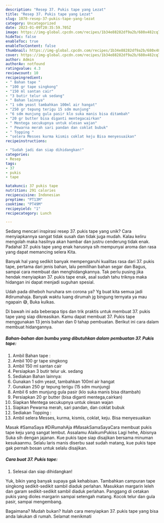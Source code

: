 ```yaml
---
description: "Resep 37. Pukis tape yang Lezat"
title: "Resep 37. Pukis tape yang Lezat"
slug: 1070-resep-37-pukis-tape-yang-lezat
category: Uncategorized
date: 2023-01-09T20:35:59.705Z
image: https://img-global.cpcdn.com/recipes/1b34e88282df9a2b/680x482cq70/37-pukis-tape-foto-resep-utama.jpg
hideToc: false
enableToc: true
enableTocContent: false
thumbnail: https://img-global.cpcdn.com/recipes/1b34e88282df9a2b/680x482cq70/37-pukis-tape-foto-resep-utama.jpg
cover: https://img-global.cpcdn.com/recipes/1b34e88282df9a2b/680x482cq70/37-pukis-tape-foto-resep-utama.jpg
author: Admin
authorAv: notfound
ratingvalue: 4.3
reviewcount: 10
recipeingredient:
- " Bahan tape "
- "100 gr tape singkong"
- "150 ml santan cair"
- "3 butir telur uk sedang"
- " Bahan lainnya"
- "1 sdm yeast tambahkan 100ml air hangat"
- "250 gr tepung terigu 15 sdm munjung"
- "6 sdm munjung gula pasir klo suka manis bisa ditambah"
- "20 gr butter bisa diganti mentegacairkan"
- " Mentega secukupnya untuk olesan wajan"
- " Pewarna merah sari pandan dan coklat bubuk"
- " Topping "
- "selera Messes kurma kismis coklat keju Bisa menyesuaikan"
recipeinstructions:

- "Sudah jadi dan siap dihidangkan!"
categories:
- Resep
tags:
- 37
- pukis
- tape

katakunci: 37 pukis tape 
nutrition: 291 calories
recipecuisine: Indonesian
preptime: "PT13M"
cooktime: "PT49M"
recipeyield: "1"
recipecategory: Lunch

---
```





Sedang mencari inspirasi resep 37. pukis tape yang unik? Cara menyiapkannya sangat tidak susah dan tidak juga mudah. Kalau keliru mengolah maka hasilnya akan hambar dan justru cenderung tidak enak. Padahal 37. pukis tape yang enak harusnya sih mempunyai aroma dan rasa yang dapat memancing selera Kita.





Banyak hal yang sedikit banyak mempengaruhi kualitas rasa dari 37. pukis tape, pertama dari jenis bahan, lalu pemilihan bahan segar dan Bagus, sampai cara membuat dan menghidangkannya. Tak perlu pusing jika hendak menyiapkan 37. pukis tape enak,      asal sudah tahu triknya maka hidangan ini dapat menjadi suguhan spesial.














Udah pada diheboh huruhara sm corona ya? Yg buat kita semua jadi #dirumahaja. Banyak waktu luang dirumah jg bingung ternyata ya mau ngapain 😅, Buka kulkas.






Di bawah ini ada beberapa tips dan trik praktis untuk membuat 37. pukis tape yang siap dikreasikan. Kamu dapat membuat 37. Pukis tape menggunakan 13 jenis bahan dan 0 tahap pembuatan. Berikut ini cara dalam membuat hidangannya.

<!--inarticleads1-->

##### Bahan-bahan dan bumbu yang dibutuhkan dalam pembuatan 37. Pukis tape:

1. Ambil  Bahan tape :
1. Ambil 100 gr tape singkong
1. Ambil 150 ml santan cair
1. Persiapkan 3 butir telur uk. sedang
1. Sediakan  Bahan lainnya:
1. Gunakan 1 sdm yeast, tambahkan 100ml air hangat
1. Gunakan 250 gr tepung terigu (15 sdm munjung)
1. Ambil 6 sdm munjung gula pasir (klo suka manis bisa ditambah)
1. Persiapkan 20 gr butter (bisa diganti mentega,cairkan)
1. Siapkan  Mentega secukupnya untuk olesan wajan
1. Siapkan  Pewarna merah, sari pandan, dan coklat bubuk
1. Sediakan  Topping :
1. Ambil selera Messes, kurma, kismis, coklat, keju. Bisa menyesuaikan


Masak #SamaSaya #DiRumahAja #MasakSamaSayaCara membuat pukis tape keju yang sangat lembut. Assalamu AlaikumPukiss Lagi hehe, Abisnya Suka sih dengan jajanan. Kue pukis tape siap disajikan bersama minuman kesukaanmu. Selalu laris manis diserbu saat sudah matang, kue pukis tape gak pernah bosan untuk selalu disajikan. 

<!--inarticleads2-->

##### Cara buat 37. Pukis tape:


1. Selesai dan siap dihidangkan!

Yuk, bikin yang banyak supaya gak kehabisan. Tambahkan campuran tape singkong sedikit-sedikit sambil diaduk perlahan. Masukkan margarin leleh dan garam sedikit-sedikit sambil diaduk perlahan. Panggang di cetakan pukis yang dioles margarin sampai setengah matang. Kocok telur dan gula pasir, sampai mengembang. 

Bagaimana? Mudah bukan? Itulah cara menyiapkan 37. pukis tape yang bisa anda lakukan di rumah. Selamat menikmati
